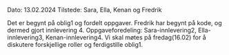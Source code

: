 Dato: 13.02.2024
Tilstede: Sara, Ella, Kenan og Fredrik

Det er begynt på oblig1 og fordelt oppgaver. Fredrik har begynt på kode, og dermed gjort innlevering 4. Oppgaveforedeling: Sara-innlevering2, Ella-innlevering3, Kenan-innlevering4. Vi skal møtes på fredag(16.02) for å diskutere forskjellige roller og ferdigstille oblig1.